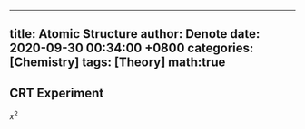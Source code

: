---
title: Atomic Structure
author: Denote
date: 2020-09-30 00:34:00 +0800
categories: [Chemistry]
tags: [Theory]
math:true
--------

## CRT Experiment
$x^2$
